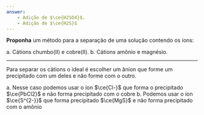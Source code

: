 ```yaml
---
answer:
    - Adição de $\ce{H2SO4}$.
    - Adição de $\ce{H2S}$
---
```



**Proponha** um método para a separação de uma solução contendo os íons:

a. Cátions chumbo(II) e cobre(II).
b. Cátions amônio e magnésio.

---

Para separar os cátions o ideal é escolher um ânion que forme um precipitado com um deles e não forme com o outro.

a. Nesse caso podemos usar o íon $\ce{Cl-}$ que forma o precipitado $\ce{PbCl2}$ e não forma precipitado com o cobre
b. Podemos usar o íon $\ce{S^{2-}}$ que forma precipitado $\ce{MgS}$ e não forma precipitado com o amônio
